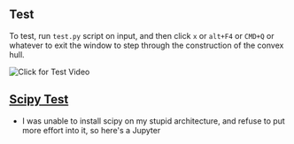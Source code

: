 ## Test

To test, run `test.py` script on input, and then click `x` or `alt+F4` or `CMD+Q` or whatever to exit the window to step through the construction of the convex hull.

![Click for Test Video](test.gif)

## [Scipy Test](https://colab.research.google.com/drive/11cOglZ4bV5RQiqkFFE05eMpAWL5C7Mba?usp=sharing)

* I was unable to install scipy on my stupid architecture, and refuse to put more effort into it, so here's a Jupyter

